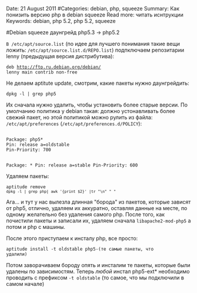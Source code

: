 Date: 21 August 2011
#Categories: debian, php, squeeze
Summary: Как понизить версию php в debian squeeze
Read more: читать иснтрукции
Keywords: debian, php 5.2, php 5.2, squeeze

#Debian squeeze даунгрейд php5.3 -> php5.2

<code>В /etc/apt/source.list</code> (по идее для лучшего понимания такие вещи ложить: <code>/etc/apt/source.list.d/REPO.list</code>)
подпключаем репозитарии lenny (предыдущая версия дистрибутива):

<code>deb http://ftp.ru.debian.org/debian/ lenny main contrib non-free</code>

Не делаем aptitute update, смотрим, какие пакеты нужно даунгрейдить:

<code>dpkg -l | grep php5</code>

Их сначала нужно удалить, чтобы установить более старые версии.
По умолчанию политика у debian такая: должно устонавливать более свежий пакет, но этой политикой можно рулить из файла:
<code>/etc/apt/preferences</code> (<code>/etc/apt/preferences.d/POLICY</code>):

<code>
Package: php5*
Pin: release a=oldstable
Pin-Priority: 700


Package: *
Pin: release a=stable
Pin-Priority: 600</code>

Удаляем пакеты:

<code>aptitude remove `dpkg -l | grep php| awk '{print $2}' |tr "\n" " "`</code>

Ага... и тут у нас вылезла длинная "борода" из пакетов, которые зависят от php5, отлично, удаляем их аккуратно, оставляя данные на месте, по одному
желательно без удаления самого php. После того, как почистили пакеты и записали их, удаляем сначала <code>libapache2-mod-php5</code> а потом и php с машины.

После этого приступаем к инсталу php, все просто:

<code>aptitude install -t oldstable php5-(те самые пакеты, что удалили)</code>

Потом заворачиваем бороду опять и инсталим те пакеты, которые были удалены по зависимостям.
Теперь *любой* инстал php5-ext* необходимо проводить с префиксом <code>-t oldstable</code> (то самое, что мы подключили в самом начале)
